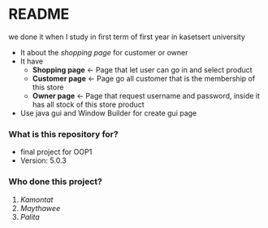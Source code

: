 # README #

we done it when I study in first term of first year in kasetsert university
- It about the *shopping page* for customer or owner
- It have 
  - **Shopping page** <- Page that let user can go in and select product
  - **Customer page** <- Page go all customer that is the membership of this store
  - **Owner page**    <- Page that request username and password, inside it has all stock of this store product
- Use java gui and Window Builder for create gui page

### What is this repository for? ###

* final project for OOP1
* Version: 5.0.3

### Who done this project? ###

1. *Kamontat*
2. *Maythawee*
3. *Palita*
